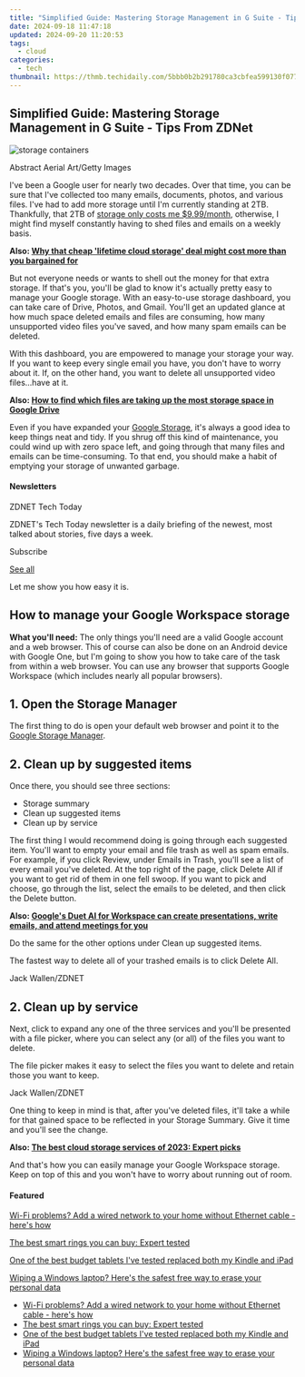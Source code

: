 ```yaml
---
title: "Simplified Guide: Mastering Storage Management in G Suite - Tips From ZDNet"
date: 2024-09-18 11:47:18
updated: 2024-09-20 11:20:53
tags:
  - cloud
categories:
  - tech
thumbnail: https://thmb.techidaily.com/5bbb0b2b291780ca3cbfea599130f07779f3c6fbfd15f1bfb20995977850f864.jpg
---
```


## Simplified Guide: Mastering Storage Management in G Suite - Tips From ZDNet

![storage containers](https://www.zdnet.com/a/img/resize/7034519f5aea42054d9dd39d17c32b12c3a410fa/2023/09/27/13a61347-65d3-4123-89c0-792e97fff8cb/gettyimages-1210376262.jpg?auto=webp&width=1280)

Abstract Aerial Art/Getty Images

I've been a Google user for nearly two decades. Over that time, you can be sure that I've collected too many emails, documents, photos, and various files. I've had to add more storage until I'm currently standing at 2TB. Thankfully, that 2TB of [storage only costs me $9.99/month](https://www.zdnet.com/article/best-cloud-storage/), otherwise, I might find myself constantly having to shed files and emails on a weekly basis.

**Also: [Why that cheap 'lifetime cloud storage' deal might cost more than you bargained for](https://www.zdnet.com/article/why-that-cheap-lifetime-cloud-storage-deal-might-cost-more-than-you-bargained-for/)**

But not everyone needs or wants to shell out the money for that extra storage. If that's you, you'll be glad to know it's actually pretty easy to manage your Google storage. With an easy-to-use storage dashboard, you can take care of Drive, Photos, and Gmail. You'll get an updated glance at how much space deleted emails and files are consuming, how many unsupported video files you've saved, and how many spam emails can be deleted. 

With this dashboard, you are empowered to manage your storage your way. If you want to keep every single email you have, you don't have to worry about it. If, on the other hand, you want to delete all unsupported video files…have at it.

**Also: [How to find which files are taking up the most storage space in Google Drive](https://www.zdnet.com/home-and-office/work-life/how-to-find-which-files-are-taking-up-the-most-storage-space-in-google-drive/)**

Even if you have expanded your [Google Storage](https://www.zdnet.com/home-and-office/work-life/how-to-find-which-files-are-taking-up-the-most-storage-space-in-google-drive/), it's always a good idea to keep things neat and tidy. If you shrug off this kind of maintenance, you could wind up with zero space left, and going through that many files and emails can be time-consuming. To that end, you should make a habit of emptying your storage of unwanted garbage.

#### Newsletters

ZDNET Tech Today

ZDNET's Tech Today newsletter is a daily briefing of the newest, most talked about stories, five days a week.

 Subscribe

[See all](https://www.zdnet.com/newsletters/)

Let me show you how easy it is.

## How to manage your Google Workspace storage

**What you'll need:** The only things you'll need are a valid Google account and a web browser. This of course can also be done on an Android device with Google One, but I'm going to show you how to take care of the task from within a web browser. You can use any browser that supports Google Workspace (which includes nearly all popular browsers).

## 1\. Open the Storage Manager

The first thing to do is open your default web browser and point it to the [Google Storage Manager](https://one.google.com/storage/management). 

## 2\. Clean up by suggested items

Once there, you should see three sections:

* Storage summary
* Clean up suggested items
* Clean up by service

The first thing I would recommend doing is going through each suggested item. You'll want to empty your email and file trash as well as spam emails. For example, if you click Review, under Emails in Trash, you'll see a list of every email you've deleted. At the top right of the page, click Delete All if you want to get rid of them in one fell swoop. If you want to pick and choose, go through the list, select the emails to be deleted, and then click the Delete button.

**Also: [Google's Duet AI for Workspace can create presentations, write emails, and attend meetings for you](https://www.zdnet.com/article/google-workspaces-ai-facelift-is-finally-here-meet-duet-ai-for-workspace/)**

Do the same for the other options under Clean up suggested items.

The fastest way to delete all of your trashed emails is to click Delete All.

Jack Wallen/ZDNET

## 2\. Clean up by service

Next, click to expand any one of the three services and you'll be presented with a file picker, where you can select any (or all) of the files you want to delete.

The file picker makes it easy to select the files you want to delete and retain those you want to keep.

Jack Wallen/ZDNET

One thing to keep in mind is that, after you've deleted files, it'll take a while for that gained space to be reflected in your Storage Summary. Give it time and you'll see the change.

**Also: [The best cloud storage services of 2023: Expert picks](https://www.zdnet.com/article/best-cloud-storage/)**

And that's how you can easily manage your Google Workspace storage. Keep on top of this and you won't have to worry about running out of room.

#### Featured

[Wi-Fi problems? Add a wired network to your home without Ethernet cable - here's how](https://www.zdnet.com/article/wi-fi-problems-how-to-add-a-wired-network-to-your-home-without-ethernet-cable/ "Wi-Fi problems? Add a wired network to your home without Ethernet cable - here's how")

[The best smart rings you can buy: Expert tested](https://www.zdnet.com/article/best-smart-ring/ "The best smart rings you can buy: Expert tested")

[One of the best budget tablets I've tested replaced both my Kindle and iPad](https://www.zdnet.com/article/one-of-the-best-budget-tablets-ive-tested-replaced-bot-my-kindle-and-ipad/ "One of the best budget tablets I've tested replaced both my Kindle and iPad")

[Wiping a Windows laptop? Here's the safest free way to erase your personal data](https://www.zdnet.com/article/wiping-a-windows-laptop-heres-the-safest-free-way-to-erase-your-personal-data/ "Wiping a Windows laptop? Here's the safest free way to erase your personal data")

* [Wi-Fi problems? Add a wired network to your home without Ethernet cable - here's how](https://www.zdnet.com/article/wi-fi-problems-how-to-add-a-wired-network-to-your-home-without-ethernet-cable/ "Wi-Fi problems? Add a wired network to your home without Ethernet cable - here's how")
* [The best smart rings you can buy: Expert tested](https://www.zdnet.com/article/best-smart-ring/ "The best smart rings you can buy: Expert tested")
* [One of the best budget tablets I've tested replaced both my Kindle and iPad](https://www.zdnet.com/article/one-of-the-best-budget-tablets-ive-tested-replaced-bot-my-kindle-and-ipad/ "One of the best budget tablets I've tested replaced both my Kindle and iPad")
* [Wiping a Windows laptop? Here's the safest free way to erase your personal data](https://www.zdnet.com/article/wiping-a-windows-laptop-heres-the-safest-free-way-to-erase-your-personal-data/ "Wiping a Windows laptop? Here's the safest free way to erase your personal data")

<ins class="adsbygoogle"
     style="display:block"
     data-ad-format="autorelaxed"
     data-ad-client="ca-pub-7571918770474297"
     data-ad-slot="1223367746"></ins>



<ins class="adsbygoogle"
     style="display:block"
     data-ad-client="ca-pub-7571918770474297"
     data-ad-slot="8358498916"
     data-ad-format="auto"
     data-full-width-responsive="true"></ins>
